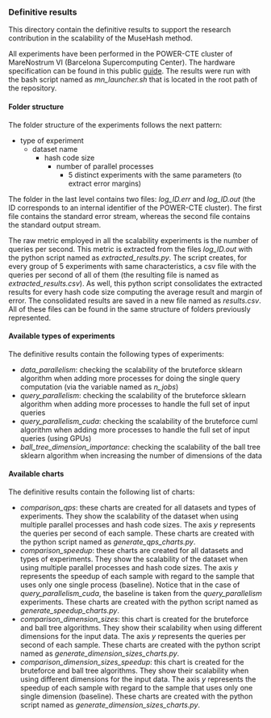 ### Definitive results
This directory contain the definitive results to support the research contribution in the scalability of the MuseHash method.

All experiments have been performed in the POWER-CTE cluster of MareNostrum VI (Barcelona Supercomputing Center). The hardware specification can be found in this public [guide](https://www.bsc.es/user-support/power.php). The results were run with the bash script named as *mn_launcher.sh* that is located in the root path of the repository.

#### Folder structure
The folder structure of the experiments follows the next pattern:
- type of experiment
  - dataset name
    - hash code size
      - number of parallel processes
        - 5 distinct experiments with the same parameters (to extract error margins)

The folder in the last level contains two files: *log_ID.err* and *log_ID.out* (the ID corresponds to an internal identifier of the POWER-CTE cluster). The first file contains the standard error stream, whereas the second file contains the standard output stream. 

The raw metric employed in all the scalability experiments is the number of queries per second. This metric is extracted from the files *log_ID.out* with the python script named as *extracted_results.py*. The script creates, for every group of 5 experiments with same characteristics, a csv file with the queries per second of all of them (the resulting file is named as *extracted_results.csv*). As well, this python script consolidates the extracted results for every hash code size computing the average result and margin of error. The consolidated results are saved in a new file named as *results.csv*. All of these files can be found in the same structure of folders previously represented. 

#### Available types of experiments
The definitive results contain the following types of experiments:
- *data_parallelism*: checking the scalability of the bruteforce sklearn algorithm when adding more processes for doing the single query computation (via the variable named as *n_jobs*)
- *query_parallelism*: checking the scalability of the bruteforce sklearn algorithm when adding more processes to handle the full set of input queries
- *query_parallelism_cuda*: checking the scalability of the bruteforce cuml algorithm when adding more processes to handle the full set of input queries (using GPUs)
- *ball_tree_dimension_importance*: checking the scalability of the ball tree sklearn algorithm when increasing the number of dimensions of the data

#### Available charts
The definitive results contain the following list of charts:
- *comparison_qps*: these charts are created for all datasets and types of experiments. They show the scalability of the dataset when using multiple parallel processes and hash code sizes. The axis *y* represents the queries per second of each sample. These charts are created with the python script named as *generate_qps_charts.py*.
- *comparison_speedup*: these charts are created for all datasets and types of experiments. They show the scalability of the dataset when using multiple parallel processes and hash code sizes. The axis *y* represents the speedup of each sample with regard to the sample that uses only one single process (baseline). Notice that in the case of *query_parallelism_cuda*, the baseline is taken from the *query_parallelism* experiments. These charts are created with the python script named as *generate_speedup_charts.py*.
- *comparison_dimension_sizes*: this chart is created for the bruteforce and ball tree algorithms. They show their scalability when using different dimensions for the input data. The axis *y* represents the queries per second of each sample. These charts are created with the python script named as *generate_dimension_sizes_charts.py*.
- *comparison_dimension_sizes_speedup*: this chart is created for the bruteforce and ball tree algorithms. They show their scalability when using different dimensions for the input data. The axis *y* represents the speedup of each sample with regard to the sample that uses only one single dimension (baseline). These charts are created with the python script named as *generate_dimension_sizes_charts.py*.